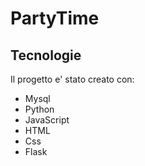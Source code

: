 # PartyTime


## Tecnologie
Il progetto e' stato creato con:
* Mysql
* Python
* JavaScript
* HTML
* Css
* Flask
